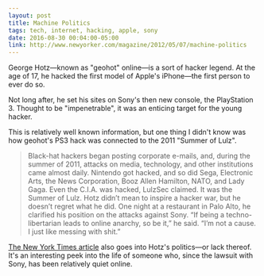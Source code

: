 ```yaml
---
layout: post
title: Machine Politics
tags: tech, internet, hacking, apple, sony
date: 2016-08-30 00:04:00-05:00
link: http://www.newyorker.com/magazine/2012/05/07/machine-politics
---
```


George Hotz—known as "geohot" online—is a sort of hacker legend. At the age of 17, he hacked the first model of Apple's iPhone—the first person to ever do so.

Not long after, he set his sites on Sony's then new console, the PlayStation 3. Thought to be "impenetrable", it was an enticing target for the young hacker.

This is relatively well known information, but one thing I didn't know was how geohot's PS3 hack was connected to the 2011 "Summer of Lulz".

> Black-hat hackers began posting corporate e-mails, and, during the summer of 2011, attacks on media, technology, and other institutions came almost daily. Nintendo got hacked, and so did Sega, Electronic Arts, the News Corporation, Booz Allen Hamilton, NATO, and Lady Gaga. Even the C.I.A. was hacked, LulzSec claimed. It was the Summer of Lulz. Hotz didn’t mean to inspire a hacker war, but he doesn’t regret what he did. One night at a restaurant in Palo Alto, he clarified his position on the attacks against Sony. “If being a techno-libertarian leads to online anarchy, so be it,” he said. “I’m not a cause. I just like messing with shit.”

[The New York Times article][1] also goes into Hotz's politics—or lack thereof. It's an interesting peek into the life of someone who, since the lawsuit with Sony, has been relatively quiet online.

[1]:	http://www.newyorker.com/magazine/2012/05/07/machine-politics
